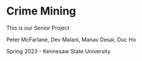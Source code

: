 # Crime Mining

This is our Senior Project

Peter McFarlane, Dev Malani, Manav Desai, Duc Ho

Spring 2023 - Kennesaw State University

